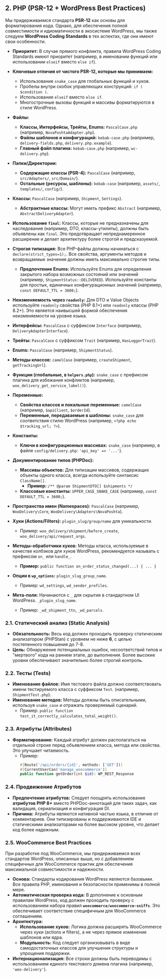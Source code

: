 ## 2. PHP (PSR-12 + WordPress Best Practices)

Мы придерживаемся стандарта **PSR-12** как основы для форматирования кода. Однако, для обеспечения полной совместимости и идиоматичности в экосистеме WordPress, мы также следуем **WordPress Coding Standards** в тех аспектах, где они имеют свои особенности.

- **Приоритет:** В случае прямого конфликта, правила WordPress Coding Standards имеют приоритет (например, в именовании функций или использовании `elseif` вместо `else if`).
- **Ключевые отличия от чистого PSR-12, которые мы принимаем:**
  - Использование `snake_case` для глобальных функций и хуков.
  - Пробелы внутри скобок управляющих конструкций: `if ( $condition )`.
  - Использование `elseif` вместо `else if`.
  - Многострочные вызовы функций и массивы форматируются в стиле WordPress.

- **Файлы:**
  - **Классы, Интерфейсы, Трейты, Enums:** `PascalCase.php` (например, `NovaPoshtaAdapter.php`).
  - **Файлы шаблонов и конфигураций:** `kebab-case.php` (например, `delivery-fields.php`, `delivery.php.example`).
  - **Главный файл плагина:** `kebab-case.php` (например, `wc-delivery.php`).

- **Папки/Директории:**
  - **Содержащие классы (PSR-4):** `PascalCase` (например, `src/Adapters/`, `src/Domain/`).
  - **Остальные (ресурсы, шаблоны):** `kebab-case` (например, `assets/`, `templates/`, `config/`).

- **Классы:** `PascalCase` (например, `Shipment`, `Settings`).
  - **Абстрактные классы:** Могут иметь префикс `Abstract` (например, `AbstractDeliveryAdapter`).

- **Использование `final`:** Классы, которые не предназначены для наследования (например, DTO, классы-утилиты), должны быть объявлены как `final`. Это предотвращает непреднамеренное расширение и делает архитектуру более строгой и предсказуемой.

- **Строгая типизация:** Все PHP-файлы должны начинаться с `declare(strict_types=1);`. Все свойства, аргументы методов и возвращаемые значения должны иметь максимально строгие типы.
  - **Предпочтение Enums:** Используйте Enums для определения закрытого набора возможных состояний или значений (например, `ShipmentStatus::DELIVERED`). Используйте константы для простых, единичных конфигурационных значений (например, `const DEFAULT_TTL = 3600;`).

- **Неизменяемость через `readonly`:** Для DTO и Value Objects используйте `readonly` свойства (PHP 8.1+) или `readonly` классы (PHP 8.2+). Это является наивысшей формой обеспечения неизменяемости на уровне языка.
- **Интерфейсы:** `PascalCase` с суффиксом `Interface` (например, `DeliveryAdapterInterface`).

- **Трейты:** `PascalCase` с суффиксом `Trait` (например, `HasLoggerTrait`).

- **Enums:** `PascalCase` (например, `ShipmentStatus`).

- **Методы классов:** `camelCase` (например, `createShipment`, `getTrackingUrl`).

- **Функции (глобальные, в `helpers.php`):** `snake_case` с префиксом плагина для избежания конфликтов (например, `woo_delivery_get_service_label()`).

- **Переменные:**
  - **Свойства классов и локальные переменные:** `camelCase` (например, `$apiClient`, `$orderId`).
  - **Переменные, передаваемые в шаблоны:** `snake_case` для соответствия стилю WordPress (например, `<?php echo $tracking_url; ?>`).

- **Константы:**
  - **Ключи в конфигурационных массивах:** `snake_case` (например, в файле `config/delivery.php`: `'api_key' => '...'`).

- **Документирование типов (PHPDoc):**
  - **Массивы объектов:** Для типизации массивов, содержащих объекты одного класса, всегда используйте синтаксис `ClassName[]`.
    - **Пример:** `/** @param ShipmentDTO[] $shipments */`
  - **Классовые константы:** `UPPER_CASE_SNAKE_CASE` (например, `const DEFAULT_TTL = 3600;`).

- **Пространства имен (Namespaces):** `PascalCase` (например, `WooDelivery\Core`, `WooDelivery\Adapters\NovaPoshta`).

- **Хуки (Actions/Filters):** `plugin_slug/group/name` для уникальности.
  - Пример: `woo_delivery/shipment/before_create`, `woo_delivery/api/request_args`.

- **Методы-обработчики хуков:** Методы класса, используемые в качестве колбэков для хуков WordPress, рекомендуется называть с префиксом `on_` или `handle_`.
  - **Пример:** `public function on_order_status_changed(...) { ... }`

- **Опции в `wp_options`:** `plugin_slug_group_name`.
  - Пример: `wd_settings`, `wd_sender_profiles`.

- **Мета-поля:** Начинаются с `_` для скрытия в стандартном UI WordPress. `_plugin_slug_name`.
  - Пример: `_wd_shipment_ttn`, `_wd_parcels`.

### 2.1. Статический анализ (Static Analysis)

- **Обязательность:** Весь код должен проходить проверку статическим анализатором (PHPStan) с уровнем не ниже **6**, с целью постепенного повышения до 7-8.
- **Цель:** Обнаружение потенциальных ошибок, несоответствий типов и "мертвого" кода на раннем этапе, до выполнения. Более высокие уровни обеспечивают значительно более строгий контроль.

### 2.2. Тесты (Tests)

- **Именование файлов:** Имя тестового файла должно соответствовать имени тестируемого класса с суффиксом `Test`. (например, `ShipmentTest.php`).
- **Именование методов:** Методы должны быть описательными, используя `snake_case` и отражать проверяемый сценарий.
  - Пример: `public function test_it_correctly_calculates_total_weight()`.

### 2.3. Атрибуты (Attributes)

- **Форматирование:** Каждый атрибут должен располагаться на отдельной строке перед объявлением класса, метода или свойства. Это улучшает читаемость.
  - Пример:
    ```php
    #[Route('/api/orders/{id}', methods: ['GET'])]
    #[CurrentUserCan('manage_woocommerce')]
    public function getOrder(int $id): WP_REST_Response
    ```

### 2.4. Продвижение Атрибутов

- **Предпочтение атрибутов:** Следует поощрять использование **атрибутов PHP 8+** вместо PHPDoc-аннотаций для таких задач, как валидация, сериализация и конфигурация DI.
- **Причина:** Атрибуты являются нативной частью языка, в отличие от комментариев. Они типизированы и поддерживаются IDE и статическими анализаторами на более высоком уровне, что делает код более надежным.

### 2.5. WooCommerce Best Practices

При разработке под WooCommerce, мы придерживаемся всех стандартов WordPress, описанных выше, но с добавлением специфичных для WooCommerce практик для обеспечения максимальной совместимости и надежности.

- **Основа:** Стандарты кодирования WordPress являются базовыми. Все правила PHP, именования и безопасности применимы в полной мере.
- **Автоматическая проверка кода:** В дополнение к основным правилам WordPress, код должен проходить проверку с использованием набора правил **`woocommerce/woocommerce-sniffs`**. Это обеспечивает соответствие специфичным для WooCommerce соглашениям.
- **Архитектура:**
  - **Использование хуков:** Логика должна расширять WooCommerce через хуки (actions и filters), а не через прямое изменение шаблонов или ядра.
  - **Модульность:** Код следует организовывать в виде самодостаточных классов для улучшения структуры и упрощения поддержки.
- **Интернационализация:** Все строки должны быть переводимы с использованием единого текстового домена плагина (например, `'woo-delivery'`).
